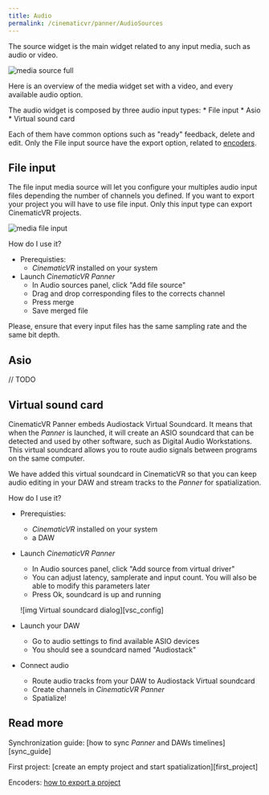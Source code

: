 ```yaml
---
title: Audio
permalink: /cinematicvr/panner/AudioSources
---
```


[media_full]: {{site.baseurl}}/cinematicvr/img/media_full.png
[encoders]: {{site.baseurl}}/cinematicvr/Encoder/
[media_file_merge]: {{site.baseurl}}/cinematicvr/media_file_merge.gif

The source widget is the main widget related to any input media, such as audio or video.

![media source full][media_full]

Here is an overview of the media widget set with a video, and every available audio option.

The audio widget is composed by three audio input types: 
	* File input
	* Asio 
	* Virtual sound card
	
Each of them have common options such as "ready" feedback, delete and edit. Only the File input source have the export option, related to [encoders][encoders].

## File input

The file input media source will let you configure your multiples audio input files depending the number of channels you defined. If you want to export your project you will have to use file input. Only this input type can export CinematicVR projects.

![media file input][media_file_merge]

How do I use it?
- Prerequisties:
	- *CinematicVR* installed on your system
- Launch *CinematicVR Panner*
	- In Audio sources panel, click "Add file source"
	- Drag and drop corresponding files to the corrects channel
	- Press merge
	- Save merged file
	
Please, ensure that every input files has the same sampling rate and the same bit depth.

## Asio

// TODO

## Virtual sound card

CinematicVR Panner embeds Audiostack Virtual Soundcard. It means that when the *Panner* is launched, it will create an ASIO soundcard that can be detected and used by other software, such as Digital Audio Workstations. This virtual soundcard allows you to route audio signals between programs on the same computer.

We have added this virtual soundcard in CinematicVR so that you can keep audio editing in your DAW and stream tracks to the *Panner* for spatialization.

How do I use it?
- Prerequisties:
	- *CinematicVR* installed on your system
	- a DAW
- Launch *CinematicVR Panner*
	- In Audio sources panel, click "Add source from virtual driver"
	- You can adjust latency, samplerate and input count. You will also be able to modify this parameters later
	- Press Ok, soundcard is up and running

	![img Virtual soundcard dialog][vsc_config]

- Launch your DAW
	- Go to audio settings to find available ASIO devices
	- You should see a soundcard named "Audiostack"
- Connect audio
	- Route audio tracks from your DAW to Audiostack Virtual soundcard
	- Create channels in *CinematicVR Panner*
	- Spatialize!
	
	
## Read more

Synchronization guide: [how to sync *Panner* and DAWs timelines][sync_guide] 

First project: [create an empty project and start spatialization][first_project] 

Encoders: [how to export a project][encoders] 